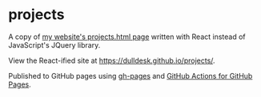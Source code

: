 # projects
A copy of [my website's projects.html page]([https://github.com/dulldesk/dulldesk.github.io/js/projects.js]) written with React instead of JavaScript's JQuery library. 

View the React-ified site at https://dulldesk.github.io/projects/. 

Published to GitHub pages using [gh-pages](https://github.com/gitname/react-gh-pages) and [GitHub Actions for GitHub Pages](https://github.com/peaceiris/actions-gh-pages). 
